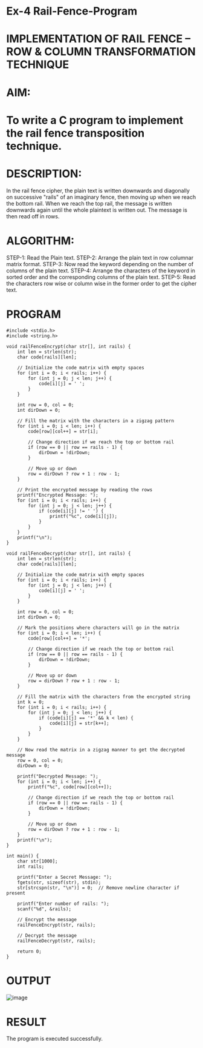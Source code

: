 # Ex-4 Rail-Fence-Program

# IMPLEMENTATION OF RAIL FENCE – ROW & COLUMN TRANSFORMATION TECHNIQUE

# AIM:

# To write a C program to implement the rail fence transposition technique.

# DESCRIPTION:

In the rail fence cipher, the plain text is written downwards and diagonally on successive "rails" of an imaginary fence, then moving up when we reach the bottom rail. When we reach the top rail, the message is written downwards again until the whole plaintext is written out. The message is then read off in rows.

# ALGORITHM:

STEP-1: Read the Plain text.
STEP-2: Arrange the plain text in row columnar matrix format.
STEP-3: Now read the keyword depending on the number of columns of the plain text.
STEP-4: Arrange the characters of the keyword in sorted order and the corresponding columns of the plain text.
STEP-5: Read the characters row wise or column wise in the former order to get the cipher text.

# PROGRAM

```
#include <stdio.h>
#include <string.h>

void railFenceEncrypt(char str[], int rails) {
    int len = strlen(str);
    char code[rails][len];
    
    // Initialize the code matrix with empty spaces
    for (int i = 0; i < rails; i++) {
        for (int j = 0; j < len; j++) {
            code[i][j] = ' ';
        }
    }

    int row = 0, col = 0;
    int dirDown = 0;
    
    // Fill the matrix with the characters in a zigzag pattern
    for (int i = 0; i < len; i++) {
        code[row][col++] = str[i];
        
        // Change direction if we reach the top or bottom rail
        if (row == 0 || row == rails - 1) {
            dirDown = !dirDown;
        }
        
        // Move up or down
        row = dirDown ? row + 1 : row - 1;
    }

    // Print the encrypted message by reading the rows
    printf("Encrypted Message: ");
    for (int i = 0; i < rails; i++) {
        for (int j = 0; j < len; j++) {
            if (code[i][j] != ' ') {
                printf("%c", code[i][j]);
            }
        }
    }
    printf("\n");
}

void railFenceDecrypt(char str[], int rails) {
    int len = strlen(str);
    char code[rails][len];
    
    // Initialize the code matrix with empty spaces
    for (int i = 0; i < rails; i++) {
        for (int j = 0; j < len; j++) {
            code[i][j] = ' ';
        }
    }

    int row = 0, col = 0;
    int dirDown = 0;
    
    // Mark the positions where characters will go in the matrix
    for (int i = 0; i < len; i++) {
        code[row][col++] = '*';
        
        // Change direction if we reach the top or bottom rail
        if (row == 0 || row == rails - 1) {
            dirDown = !dirDown;
        }
        
        // Move up or down
        row = dirDown ? row + 1 : row - 1;
    }

    // Fill the matrix with the characters from the encrypted string
    int k = 0;
    for (int i = 0; i < rails; i++) {
        for (int j = 0; j < len; j++) {
            if (code[i][j] == '*' && k < len) {
                code[i][j] = str[k++];
            }
        }
    }

    // Now read the matrix in a zigzag manner to get the decrypted message
    row = 0, col = 0;
    dirDown = 0;
    
    printf("Decrypted Message: ");
    for (int i = 0; i < len; i++) {
        printf("%c", code[row][col++]);
        
        // Change direction if we reach the top or bottom rail
        if (row == 0 || row == rails - 1) {
            dirDown = !dirDown;
        }
        
        // Move up or down
        row = dirDown ? row + 1 : row - 1;
    }
    printf("\n");
}

int main() {
    char str[1000];
    int rails;

    printf("Enter a Secret Message: ");
    fgets(str, sizeof(str), stdin);
    str[strcspn(str, "\n")] = 0;  // Remove newline character if present

    printf("Enter number of rails: ");
    scanf("%d", &rails);

    // Encrypt the message
    railFenceEncrypt(str, rails);

    // Decrypt the message
    railFenceDecrypt(str, rails);

    return 0;
}
```

# OUTPUT

![image](https://github.com/user-attachments/assets/a924ead1-fdf8-4de9-a06a-ffaaf59b3661)


# RESULT

The program is executed successfully.
